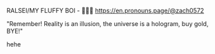 RALSEI/MY FLUFFY BOI - 🩷💜💙
https://en.pronouns.page/@zach0572

"Remember! Reality is an illusion, the universe is a hologram, buy gold, BYE!"

hehe
